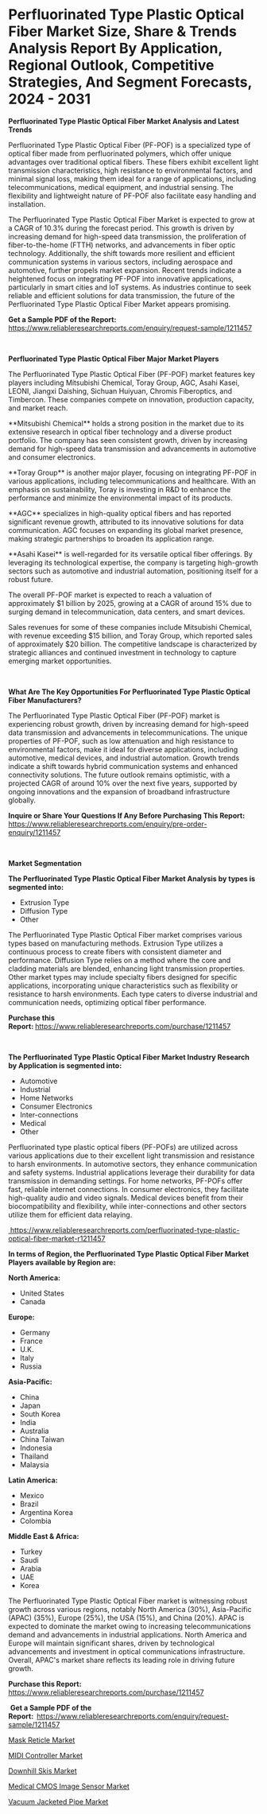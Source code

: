 <p><h1>Perfluorinated Type Plastic Optical Fiber Market Size, Share & Trends Analysis Report By Application, Regional Outlook, Competitive Strategies, And Segment Forecasts, 2024 - 2031</h1></p><p><strong>Perfluorinated Type Plastic Optical Fiber Market Analysis and Latest Trends</strong></p>
<p><p>Perfluorinated Type Plastic Optical Fiber (PF-POF) is a specialized type of optical fiber made from perfluorinated polymers, which offer unique advantages over traditional optical fibers. These fibers exhibit excellent light transmission characteristics, high resistance to environmental factors, and minimal signal loss, making them ideal for a range of applications, including telecommunications, medical equipment, and industrial sensing. The flexibility and lightweight nature of PF-POF also facilitate easy handling and installation.</p><p>The Perfluorinated Type Plastic Optical Fiber Market is expected to grow at a CAGR of 10.3% during the forecast period. This growth is driven by increasing demand for high-speed data transmission, the proliferation of fiber-to-the-home (FTTH) networks, and advancements in fiber optic technology. Additionally, the shift towards more resilient and efficient communication systems in various sectors, including aerospace and automotive, further propels market expansion. Recent trends indicate a heightened focus on integrating PF-POF into innovative applications, particularly in smart cities and IoT systems. As industries continue to seek reliable and efficient solutions for data transmission, the future of the Perfluorinated Type Plastic Optical Fiber Market appears promising.</p></p>
<p><strong>Get a Sample PDF of the Report:&nbsp;</strong> <a href="https://www.reliableresearchreports.com/enquiry/request-sample/1211457?utm_campaign=32&utm_medium=2&utm_source=Github&utm_content=ia&utm_term=05102024&utm_id=perfluorinated-type-plastic-optical-fiber">https://www.reliableresearchreports.com/enquiry/request-sample/1211457</a></p>
<p>&nbsp;</p>
<p><strong>Perfluorinated Type Plastic Optical Fiber Major Market Players</strong></p>
<p><p>The Perfluorinated Type Plastic Optical Fiber (PF-POF) market features key players including Mitsubishi Chemical, Toray Group, AGC, Asahi Kasei, LEONI, Jiangxi Daishing, Sichuan Huiyuan, Chromis Fiberoptics, and Timbercon. These companies compete on innovation, production capacity, and market reach.</p><p>**Mitsubishi Chemical** holds a strong position in the market due to its extensive research in optical fiber technology and a diverse product portfolio. The company has seen consistent growth, driven by increasing demand for high-speed data transmission and advancements in automotive and consumer electronics.</p><p>**Toray Group** is another major player, focusing on integrating PF-POF in various applications, including telecommunications and healthcare. With an emphasis on sustainability, Toray is investing in R&D to enhance the performance and minimize the environmental impact of its products.</p><p>**AGC** specializes in high-quality optical fibers and has reported significant revenue growth, attributed to its innovative solutions for data communication. AGC focuses on expanding its global market presence, making strategic partnerships to broaden its application range.</p><p>**Asahi Kasei** is well-regarded for its versatile optical fiber offerings. By leveraging its technological expertise, the company is targeting high-growth sectors such as automotive and industrial automation, positioning itself for a robust future.</p><p>The overall PF-POF market is expected to reach a valuation of approximately $1 billion by 2025, growing at a CAGR of around 15% due to surging demand in telecommunication, data centers, and smart devices.</p><p>Sales revenues for some of these companies include Mitsubishi Chemical, with revenue exceeding $15 billion, and Toray Group, which reported sales of approximately $20 billion. The competitive landscape is characterized by strategic alliances and continued investment in technology to capture emerging market opportunities.</p></p>
<p>&nbsp;</p>
<p><strong>What Are The Key Opportunities For Perfluorinated Type Plastic Optical Fiber Manufacturers?</strong></p>
<p><p>The Perfluorinated Type Plastic Optical Fiber (PF-POF) market is experiencing robust growth, driven by increasing demand for high-speed data transmission and advancements in telecommunications. The unique properties of PF-POF, such as low attenuation and high resistance to environmental factors, make it ideal for diverse applications, including automotive, medical devices, and industrial automation. Growth trends indicate a shift towards hybrid communication systems and enhanced connectivity solutions. The future outlook remains optimistic, with a projected CAGR of around 10% over the next five years, supported by ongoing innovations and the expansion of broadband infrastructure globally.</p></p>
<p><strong>Inquire or Share Your Questions If Any Before Purchasing This Report:</strong> <a href="https://www.reliableresearchreports.com/enquiry/pre-order-enquiry/1211457?utm_campaign=32&utm_medium=2&utm_source=Github&utm_content=ia&utm_term=05102024&utm_id=perfluorinated-type-plastic-optical-fiber">https://www.reliableresearchreports.com/enquiry/pre-order-enquiry/1211457</a></p>
<p>&nbsp;</p>
<p><strong>Market Segmentation</strong></p>
<p><strong>The Perfluorinated Type Plastic Optical Fiber Market Analysis by types is segmented into:</strong></p>
<p><ul><li>Extrusion Type</li><li>Diffusion Type</li><li>Other</li></ul></p>
<p><p>The Perfluorinated Type Plastic Optical Fiber market comprises various types based on manufacturing methods. Extrusion Type utilizes a continuous process to create fibers with consistent diameter and performance. Diffusion Type relies on a method where the core and cladding materials are blended, enhancing light transmission properties. Other market types may include specialty fibers designed for specific applications, incorporating unique characteristics such as flexibility or resistance to harsh environments. Each type caters to diverse industrial and communication needs, optimizing optical fiber performance.</p></p>
<p><strong>Purchase this Report:&nbsp;</strong><a href="https://www.reliableresearchreports.com/purchase/1211457?utm_campaign=32&utm_medium=2&utm_source=Github&utm_content=ia&utm_term=05102024&utm_id=perfluorinated-type-plastic-optical-fiber">https://www.reliableresearchreports.com/purchase/1211457</a></p>
<p>&nbsp;</p>
<p><strong>The Perfluorinated Type Plastic Optical Fiber Market Industry Research by Application is segmented into:</strong></p>
<p><ul><li>Automotive</li><li>Industrial</li><li>Home Networks</li><li>Consumer Electronics</li><li>Inter-connections</li><li>Medical</li><li>Other</li></ul></p>
<p><p>Perfluorinated type plastic optical fibers (PF-POFs) are utilized across various applications due to their excellent light transmission and resistance to harsh environments. In automotive sectors, they enhance communication and safety systems. Industrial applications leverage their durability for data transmission in demanding settings. For home networks, PF-POFs offer fast, reliable internet connections. In consumer electronics, they facilitate high-quality audio and video signals. Medical devices benefit from their biocompatibility and flexibility, while inter-connections and other sectors utilize them for efficient data relaying.</p></p>
<p><a href="https://www.reliableresearchreports.com/perfluorinated-type-plastic-optical-fiber-market-r1211457?utm_campaign=32&utm_medium=2&utm_source=Github&utm_content=ia&utm_term=05102024&utm_id=perfluorinated-type-plastic-optical-fiber">&nbsp;https://www.reliableresearchreports.com/perfluorinated-type-plastic-optical-fiber-market-r1211457</a></p>
<p><strong>In terms of Region, the Perfluorinated Type Plastic Optical Fiber Market Players available by Region are:</strong></p>
<p>
    <p> <strong> North America: </strong>
        <ul>
            <li>United States</li>
            <li>Canada</li>
        </ul>
        </p> 
    <p> <strong> Europe: </strong>
        <ul>
            <li>Germany</li>
            <li>France</li>
            <li>U.K.</li>
            <li>Italy</li>
            <li>Russia</li>
        </ul>
        </p> 
    <p> <strong> Asia-Pacific: </strong>
        <ul>
            <li>China</li>
            <li>Japan</li>
            <li>South Korea</li>
            <li>India</li>
            <li>Australia</li>
            <li>China Taiwan</li>
            <li>Indonesia</li>
            <li>Thailand</li>
            <li>Malaysia</li>
        </ul>
        </p> 
    <p> <strong> Latin America: </strong>
        <ul>
            <li>Mexico</li>
            <li>Brazil</li>
            <li>Argentina Korea</li>
            <li>Colombia</li>
        </ul>
        </p> 
    <p> <strong> Middle East & Africa: </strong>
        <ul>
            <li>Turkey</li>
            <li>Saudi</li>
            <li>Arabia</li>
            <li>UAE</li>
            <li>Korea</li>
        </ul>
    </p>
    </p>
<p><p>The Perfluorinated Type Plastic Optical Fiber market is witnessing robust growth across various regions, notably North America (30%), Asia-Pacific (APAC) (35%), Europe (25%), the USA (15%), and China (20%). APAC is expected to dominate the market owing to increasing telecommunications demand and advancements in industrial applications. North America and Europe will maintain significant shares, driven by technological advancements and investment in optical communications infrastructure. Overall, APAC's market share reflects its leading role in driving future growth.</p></p>
<p><strong>Purchase this Report: </strong><a href="https://www.reliableresearchreports.com/purchase/1211457?utm_campaign=32&utm_medium=2&utm_source=Github&utm_content=ia&utm_term=05102024&utm_id=perfluorinated-type-plastic-optical-fiber">https://www.reliableresearchreports.com/purchase/1211457</a></p>
<p>&nbsp;<strong>Get a Sample PDF of the Report:&nbsp;&nbsp;</strong><a href="https://www.reliableresearchreports.com/enquiry/request-sample/1211457?utm_campaign=32&utm_medium=2&utm_source=Github&utm_content=ia&utm_term=05102024&utm_id=perfluorinated-type-plastic-optical-fiber">https://www.reliableresearchreports.com/enquiry/request-sample/1211457</a></p>
<p><strong></strong></p>
<p><p><a href="https://issuu.com/reportprime-2/docs/mask-reticle-market-size-2030.pptx_5e622004959135?utm_campaign=32&utm_medium=2&utm_source=Github&utm_content=ia&utm_term=05102024&utm_id=perfluorinated-type-plastic-optical-fiber">Mask Reticle Market</a></p><p><a href="https://www.linkedin.com/pulse/strategic-market-insights-global-midi-controller-2024-2031-onsle?utm_campaign=32&utm_medium=2&utm_source=Github&utm_content=ia&utm_term=05102024&utm_id=perfluorinated-type-plastic-optical-fiber">MIDI Controller Market</a></p><p><a href="https://www.linkedin.com/pulse/pulse-downhill-skis-rhythms-change-market-resonance-2024-2031-5iooe?utm_campaign=32&utm_medium=2&utm_source=Github&utm_content=ia&utm_term=05102024&utm_id=perfluorinated-type-plastic-optical-fiber">Downhill Skis Market</a></p><p><a href="https://issuu.com/reportprime-2/docs/medical-cmos-image-sensor-market-si_f369264e9c4d36?utm_campaign=32&utm_medium=2&utm_source=Github&utm_content=ia&utm_term=05102024&utm_id=perfluorinated-type-plastic-optical-fiber">Medical CMOS Image Sensor Market</a></p><p><a href="https://github.com/BesaLoshi2000/Market-Research-Report-List-1/blob/main/vacuum-jacketed-pipe-market.md?utm_campaign=32&utm_medium=2&utm_source=Github&utm_content=ia&utm_term=05102024&utm_id=perfluorinated-type-plastic-optical-fiber">Vacuum Jacketed Pipe Market</a></p></p>